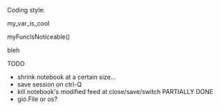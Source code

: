 
Coding style:

 my_var_is_cool

 myFuncIsNoticeable()

 bleh

TODO

- shrink notebook at a certain size...
- save session on ctrl-Q
- kill notebook's modified feed at close/save/switch PARTIALLY DONE
- gio.File or os?